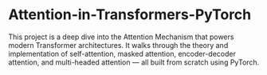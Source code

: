 # Attention-in-Transformers-PyTorch
This project is a deep dive into the Attention Mechanism that powers modern Transformer architectures. It walks through the theory and implementation of self-attention, masked attention, encoder-decoder attention, and multi-headed attention — all built from scratch using PyTorch.
